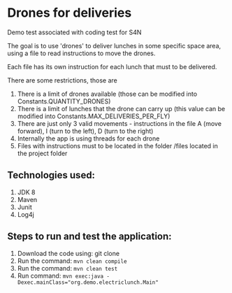 # Drones for deliveries
Demo test associated with coding test for S4N

The goal is to use 'drones' to deliver lunches in some specific space area, using a file to read instructions to
move the drones.  

Each file has its own instruction for each lunch that must to be delivered.

There are some restrictions, those are
1. There is a limit of drones available (those can be modified into Constants.QUANTITY_DRONES)
2. There is a limit of lunches that the drone can carry up (this value  can be modified into Constants.MAX_DELIVERIES_PER_FLY)
3. There are just only 3 valid movements - instructions in the file A (move forward), I (turn to the left), D (turn to the right)
4. Internally the app is using threads for each drone 
4. Files with instructions must to be located in the folder /files located in the project folder

Technologies used:
-----------------------
1. JDK 8
2. Maven
3. Junit
4. Log4j

Steps to run and test the application:
-----------------------

1. Download the code using: git clone
2. Run the command: `mvn clean compile`
3. Run the command: `mvn clean test`
4. Run command: `mvn exec:java -Dexec.mainClass="org.demo.electriclunch.Main"`